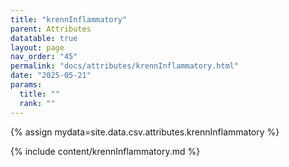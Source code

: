 ```yaml
---
title: "krennInflammatory"
parent: Attributes
datatable: true
layout: page
nav_order: "45"
permalink: "docs/attributes/krennInflammatory.html"
date: "2025-05-21"
params:
  title: ""
  rank: ""
---
```

{% assign mydata=site.data.csv.attributes.krennInflammatory %} 

{% include content/krennInflammatory.md %}
